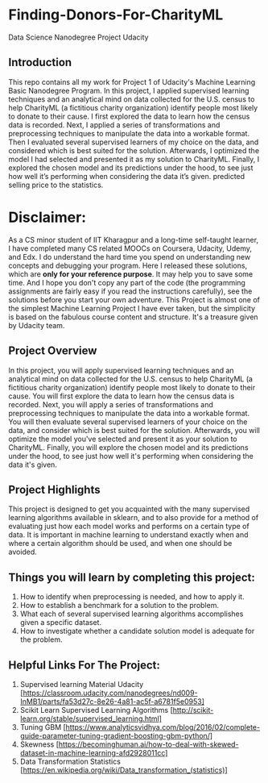 # Finding-Donors-For-CharityML
Data Science Nanodegree Project Udacity

## Introduction

This repo contains all my work for Project 1 of Udacity's Machine Learning Basic Nanodegree Program. In this project, I applied supervised learning techniques and an analytical mind on data collected for the U.S. census to help CharityML (a fictitious charity organization) identify people most likely to donate to their cause. I first explored the data to learn how the census data is recorded. Next, I applied a series of transformations and preprocessing techniques to manipulate the data into a workable format. Then I evaluated several supervised learners of my choice on the data, and considered which is best suited for the solution. Afterwards, I optimized the model I had selected and presented it as my solution to CharityML. Finally, I explored the chosen model and its predictions under the hood, to see just how well it’s performing when considering the data it’s given. predicted selling price to the statistics.

# Disclaimer:

As a CS minor student of IIT Kharagpur and a long-time self-taught learner, I have completed many CS related MOOCs on Coursera, Udacity, Udemy, and Edx. I do understand the hard time you spend on understanding new concepts and debugging your program. Here I released these solutions, which are **only for your reference purpose**. It may help you to save some time. And I hope you don't copy any part of the code (the programming assignments are fairly easy if you read the instructions carefully), see the solutions before you start your own adventure. This Project is almost one of the simplest Machine Learning Project I have ever taken, but the simplicity is based on the fabulous course content and structure. It's a treasure given by Udacity team.

## Project Overview
In this project, you will apply supervised learning techniques and an analytical mind on data collected for the U.S. census to help CharityML (a fictitious charity organization) identify people most likely to donate to their cause. You will first explore the data to learn how the census data is recorded. Next, you will apply a series of transformations and preprocessing techniques to manipulate the data into a workable format. You will then evaluate several supervised learners of your choice on the data, and consider which is best suited for the solution. Afterwards, you will optimize the model you've selected and present it as your solution to CharityML. Finally, you will explore the chosen model and its predictions under the hood, to see just how well it's performing when considering the data it's given.

## Project Highlights
This project is designed to get you acquainted with the many supervised learning algorithms available in sklearn, and to also provide for a method of evaluating just how each model works and performs on a certain type of data. It is important in machine learning to understand exactly when and where a certain algorithm should be used, and when one should be avoided.

## Things you will learn by completing this project:

1. How to identify when preprocessing is needed, and how to apply it.
2. How to establish a benchmark for a solution to the problem.
3. What each of several supervised learning algorithms accomplishes given a specific dataset.
4. How to investigate whether a candidate solution model is adequate for the problem.

## Helpful Links For The Project:
1. Supervised learning Material Udacity [https://classroom.udacity.com/nanodegrees/nd009-InMB1/parts/fa53d27c-8e26-4a81-ac5f-a6781f5e0953]
2. Scikit Learn Supervised Learning Algorithms [http://scikit-learn.org/stable/supervised_learning.html]
3. Tuning GBM [https://www.analyticsvidhya.com/blog/2016/02/complete-guide-parameter-tuning-gradient-boosting-gbm-python/]
4. Skewness [https://becominghuman.ai/how-to-deal-with-skewed-dataset-in-machine-learning-afd2928011cc]
5. Data Transformation Statistics [https://en.wikipedia.org/wiki/Data_transformation_(statistics)]
